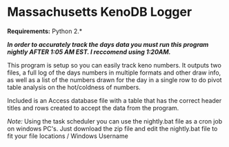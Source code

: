 #  Massachusetts KenoDB Logger

**Requirements:**
Python 2.*

**_In order to accurately track the days data you must run this program nightly AFTER 1:05 AM EST. I reccomend using 1:20AM._**

This program is setup so you can easily track keno numbers. It outputs two files, a full log of the days numbers in multiple formats and other draw info, as well as a list of the numbers drawn for the day in a single row to do pivot table analysis on the hot/coldness of numbers.

Included is an Access database file with a table that has the correct header titles and rows created to accept the data from the program.

*Note:* Using the task scheduler you can use the nightly.bat file as a cron job on windows PC's. Just download the zip file and edit the nightly.bat file to fit your file locations / Windows Username